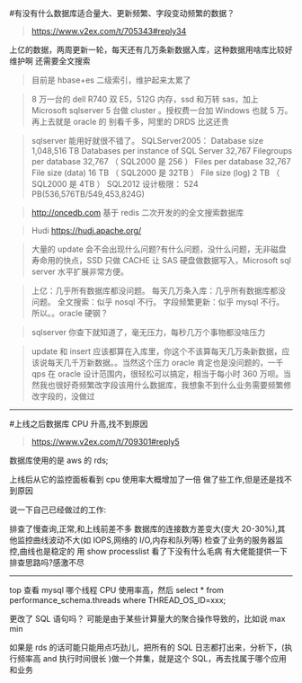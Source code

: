#有没有什么数据库适合量大、更新频繁、字段变动频繁的数据？

>https://www.v2ex.com/t/705343#reply34


上亿的数据，两周更新一轮，每天还有几万条新数据入库，这种数据用啥库比较好维护啊
还需要全文搜索


>目前是 hbase+es 二级索引，维护起来太累了


>8 万一台的 dell R740 双 E5，512G 内存，ssd 和万转 sas，加上 Microsoft sqlserver 5 台做 cluster 。授权费一台加 Windows 也就 5 万。
再上去就是 oracle 的
别看千多，阿里的 DRDS 比这还贵


>sqlserver 能用好就很不错了。
SQLServer2005：
Database size 1,048,516 TB
Databases per instance of SQL Server 32,767
Filegroups per database 32,767 （ SQL2000 是 256 ）
Files per database 32,767
File size (data) 16 TB （ SQL2000 是 32TB ）
File size (log) 2 TB （ SQL2000 是 4TB ）
SQL2012 设计极限：
524 PB(536,576TB/549,453,824G)




>http://oncedb.com
基于 redis 二次开发的的全文搜索数据库


>Hudi
https://hudi.apache.org/


>大量的 update 会不会出现什么问题?有什么问题，没什么问题，无非磁盘寿命用的快点，SSD 只做 CACHE 让 SAS 硬盘做数据写入，Microsoft sql server 水平扩展非常方便。


>上亿：几乎所有数据库都没问题。
每天几万条入库：几乎所有数据库都没问题。
全文搜索：似乎 nosql 不行。
字段频繁更新：似乎 mysql 不行。
所以。。oracle 硬钢？


> sqlserver 你查下就知道了，毫无压力，每秒几万个事物都没啥压力


>update 和 insert 应该都算在入库里，你这个不该算每天几万条新数据，应该说每天几千万新数据。。当然这个压力 oracle 肯定也是没问题的，一千 qps 在 oracle 设计范围内，很轻松可以搞定，相当于每小时 360 万呗。当然我也很好奇频繁改字段该用什么数据库，我想象不到什么业务需要频繁修改字段的，没做过


---



#上线之后数据库 CPU 升高,找不到原因

>https://www.v2ex.com/t/709301#reply5

数据库使用的是 aws 的 rds;

上线后从它的监控面板看到 cpu 使用率大概增加了一倍 做了些工作,但是还是找不到原因

说一下自己已经做过的工作:

排查了慢查询,正常,和上线前差不多
数据库的连接数方差变大(变大 20-30%),其他监控曲线波动不大(如 IOPS,网络的 I/O,内存和队列等)
检查了业务的服务器监控,曲线也是稳定的
用 show processlist 看了下没有什么毛病
有大佬能提供一下排查思路吗?感激不尽

---

top 查看 mysql 哪个线程 CPU 使用率高，然后 select * from performance_schema.threads where THREAD_OS_ID=xxx;


更改了 SQL 语句吗？
可能是由于某些计算量大的聚合操作导致的，比如说 max min


如果是 rds 的话可能只能用点巧劲儿，把所有的 SQL 日志都打出来，分析下，(执行频率高 and 执行时间很长 )做一个并集，就是这个 SQL，再去找属于哪个应用和业务